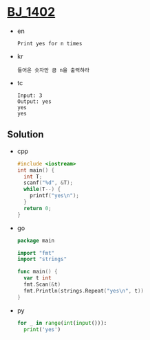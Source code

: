 # [BJ_1402](https://acmicpc.net/problem/1402)

* en

  ```en
  Print yes for n times
  ```

* kr

  ```kr
  들어온 숫자만 큼 n을 출력하라
  ```

* tc

  ```tc
  Input: 3
  Output: yes
  yes
  yes
  ```

## Solution

* cpp

  ```cpp
  #include <iostream>
  int main() {
    int T;
    scanf("%d", &T);
    while(T--) {
      printf("yes\n");
    }
    return 0;
  }
  ```

* go

  ```go
  package main

  import "fmt"
  import "strings"

  func main() {
    var t int
    fmt.Scan(&t)
    fmt.Println(strings.Repeat("yes\n", t))
  }
  ```

* py

  ```py
  for _ in range(int(input())):
    print('yes')
  ```

